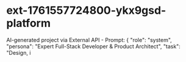 # ext-1761557724800-ykx9gsd-platform
AI-generated project via External API - Prompt: { "role": "system", "persona": "Expert Full-Stack Developer &amp; Product Architect", "task": "Design, i
